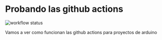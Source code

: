 # Probando las github actions

![workflow status](https://github.com/nachog00/probando-arduino-ga/actions/workflows/arduino.yml/badge.svg)

Vamos a ver como funcionan las github actions para proyectos de arduino

